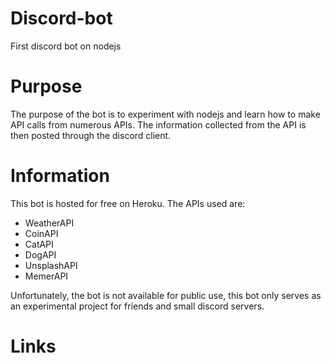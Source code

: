 # Discord-bot
First discord bot on nodejs

# Purpose
The purpose of the bot is to experiment with nodejs and learn how to make API calls from numerous APIs. 
The information collected from the API is then posted through the discord client.

# Information
This bot is hosted for free on Heroku.
The APIs used are:
- WeatherAPI
- CoinAPI
- CatAPI
- DogAPI
- UnsplashAPI
- MemerAPI

Unfortunately, the bot is not available for public use, this bot only serves as an experimental project for friends and small discord servers.

# Links
